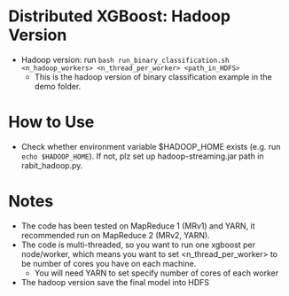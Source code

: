 Distributed XGBoost: Hadoop Version
====
* Hadoop version: run ```bash run_binary_classification.sh <n_hadoop_workers> <n_thread_per_worker> <path_in_HDFS>```
  - This is the hadoop version of binary classification example in the demo folder.

How to Use
====
* Check whether environment variable $HADOOP_HOME exists (e.g. run ```echo $HADOOP_HOME```). If not, plz set up hadoop-streaming.jar path in rabit_hadoop.py. 

Notes
====
* The code has been tested on MapReduce 1 (MRv1) and YARN, it recommended run on MapReduce 2 (MRv2, YARN).
* The code is multi-threaded, so you want to run one xgboost per node/worker, which means you want to set <n_thread_per_worker> to be number of cores you have on each machine.
  - You will need YARN to set specify number of cores of each worker
* The hadoop version save the final model into HDFS
